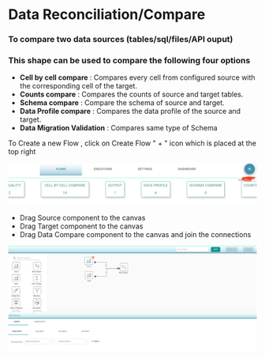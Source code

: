 # Data Reconciliation/Compare

### To compare two data sources \(tables/sql/files/API ouput\)

### This shape can be used to compare the following four options

* **Cell by cell compare** : Compares every cell from configured source with the corresponding cell of the target. 
* **Counts compare** : Compares the counts of source and target tables. 
* **Schema compare** : Compare the schema of source and target. 
* **Data Profile compare** : Compares the data profile of the source and target.
* **Data Migration Validation** : Compares same type of Schema

To Create a new Flow , click on Create Flow " + "  icon which is placed at the top right 

![Create a new Flow](../../../.gitbook/assets/screen-shot-2021-02-19-at-11.39.59-pm.png)



* Drag Source component to the canvas
* Drag Target component to the canvas
* Drag Data Compare component to the canvas and join the connections

![Placing Components](../../../.gitbook/assets/components.png)









  


